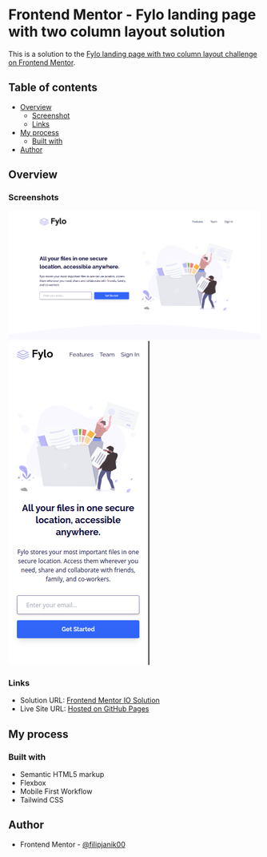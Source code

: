# Frontend Mentor - Fylo landing page with two column layout solution

This is a solution to the [Fylo landing page with two column layout challenge on Frontend Mentor](https://www.frontendmentor.io/challenges/fylo-landing-page-with-two-column-layout-5ca5ef041e82137ec91a50f5).

## Table of contents

- [Overview](#overview)
  - [Screenshot](#screenshot)
  - [Links](#links)
- [My process](#my-process)
  - [Built with](#built-with)
- [Author](#author)

## Overview

### Screenshots

![](./screenshots/desktop-preview.png)
![](./screenshots/mobile-preview.png)

### Links

- Solution URL: [Frontend Mentor IO Solution](https://www.frontendmentor.io/solutions/fylo-landing-page-using-tailwind-css-uxJJIkmbtw)
- Live Site URL: [Hosted on GitHub Pages](https://filipjanik00.github.io/fylo-landing-page/)

## My process

### Built with

- Semantic HTML5 markup
- Flexbox
- Mobile First Workflow
- Tailwind CSS

## Author

- Frontend Mentor - [@filipjanik00](https://www.frontendmentor.io/profile/filipjanik00)
